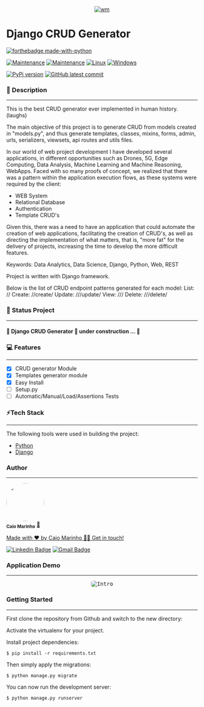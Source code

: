 <p align="center">
  <a href="#">
    <img src="https://i.imgur.com/ywOXkDg.png" alt="wm" />
  </a>
</p>


# Django CRUD Generator

[![forthebadge made-with-python](http://ForTheBadge.com/images/badges/made-with-python.svg)](https://www.python.org/)

[![Maintenance](https://img.shields.io/badge/Django-v3.1.7-%3CCOLOR%3E)](https://img.shields.io/badge/Django-v3.1.7-%3CCOLOR%3E)
[![Maintenance](https://img.shields.io/badge/Maintained%3F-yes-green.svg)](https://GitHub.com/Naereen/StrapDown.js/graphs/commit-activity)
[![Linux](https://svgshare.com/i/Zhy.svg)](https://svgshare.com/i/Zhy.svg)
[![Windows](https://svgshare.com/i/ZhY.svg)](https://svgshare.com/i/ZhY.svg)

[![PyPi version](https://badgen.net/pypi/v/pip/)](https://pypi.com/project/pip)
[![GitHub latest commit](https://badgen.net/github/last-commit/caiomarinhodev/caiomarinhome)](https://GitHub.com/caiomarinhodev/caiomarinhome/commit/)


### 📝 Description
---


This is the best CRUD generator ever implemented in human history. (laughs)

The main objective of this project is to generate CRUD from models created in "models.py", and thus generate templates, classes, mixins, forms, admin, urls, serializers, viewsets, api routes and utils files.

In our world of web project development I have developed several applications, in different opportunities such as Drones, 5G, Edge Computing, Data Analysis, Machine Learning and Machine Reasoning, WebApps. Faced with so many proofs of concept, we realized that there was a pattern within the application execution flows, as these systems were required by the client:

- WEB System
- Relational Database
- Authentication
- Template CRUD's

Given this, there was a need to have an application that could automate the creation of web applications, facilitating the creation of CRUD's, as well as directing the implementation of what matters, that is, "more fat" for the delivery of projects, increasing the time to develop the more difficult features.

Keywords: Data Analytics, Data Science, Django, Python, Web, REST

Project is written with Django framework.

Below is the list of CRUD endpoint patterns generated for each model:
List: /<model>/
Create: /<model>/create/
Update: /<model>/<id>/update/
View: /<model>/<id>/
Delete: /<model>/<id>/delete/

### 🚀 Status Project
---
<h4> 
	🚧 Django CRUD Generator 🚀 under construction ... 🚧 
</h4>

### 💻 Features
---

- [x] CRUD generator Module
- [x] Templates generator module
- [x] Easy Install
- [ ] Setup.py
- [ ] Automatic/Manual/Load/Assertions Tests

### ⚡Tech Stack
---

The following tools were used in building the project:

- [Python](https://www.python.org/)
- [Django](https://www.djangoproject.com/)


### Author
---

<a href="#">
 <img style="border-radius: 50%;" src="https://avatars.githubusercontent.com/u/7137962?v=4" width="100px;" alt=""/></a>
 <br />
 <sub><b>Caio Marinho</b></sub></a> <a href="#" title="Caio Marinho">🚀

Made with ❤️ by Caio Marinho 👋🏽 Get in touch!

[![Linkedin Badge](https://img.shields.io/badge/-Caio%20Marinho-blue?style=flat-square&logo=Linkedin&logoColor=white&link=https://www.linkedin.com/in/caiomarinho/)](https://www.linkedin.com/in/caiomarinho/) 
[![Gmail Badge](https://img.shields.io/badge/-caiomarinho8@gmail.com-c14438?style=flat-square&logo=Gmail&logoColor=white&link=mailto:caiomarinho8@gmail.com)](mailto:caiomarinho8@gmail.com)


### Application Demo
---
<p align="center">
  <kbd>
    <img style="border-radius: 5px" src="https://i.imgur.com/igDgxbQ.gif" alt="Intro">
  </kbd>
</p>


### Getting Started
---

First clone the repository from Github and switch to the new directory:
    
Activate the virtualenv for your project.
    
Install project dependencies:

    $ pip install -r requirements.txt
    
    
Then simply apply the migrations:

    $ python manage.py migrate
    

You can now run the development server:

    $ python manage.py runserver
